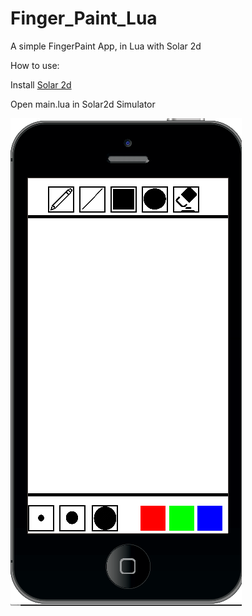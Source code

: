 # Finger_Paint_Lua
A simple FingerPaint App, in Lua with Solar 2d

How to use:

Install <a href="https://docs.coronalabs.com/guide/start/installWin/index.html">Solar 2d</a>

Open main.lua in Solar2d Simulator

<img src="https://github.com/benedhl/Finger_Paint_Lua/blob/main/Paint%20-%20Luiz%20Henrique%20Nunes%20Benedito/FingerPaint.png">
